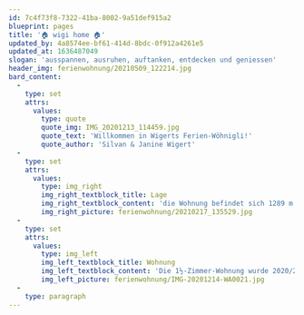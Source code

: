 ```yaml
---
id: 7c4f73f8-7322-41ba-8002-9a51def915a2
blueprint: pages
title: '🏠 wigi home 🏠'
updated_by: 4a8574ee-bf61-414d-8bdc-0f912a4261e5
updated_at: 1636487049
slogan: 'ausspannen, ausruhen, auftanken, entdecken und geniessen'
header_img: ferienwohnung/20210509_122214.jpg
bard_content:
  -
    type: set
    attrs:
      values:
        type: quote
        quote_img: IMG_20201213_114459.jpg
        quote_text: 'Willkommen in Wigerts Ferien-Wöhnigli!'
        quote_author: 'Silvan & Janine Wigert'
  -
    type: set
    attrs:
      values:
        type: img_right
        img_right_textblock_title: Lage
        img_right_textblock_content: 'die Wohnung befindet sich 1289 m ü. M., im Bündner Bergdorf Affeier (Gemeinde Obersaxen-Mundaun)'
        img_right_picture: ferienwohnung/20210217_135529.jpg
  -
    type: set
    attrs:
      values:
        type: img_left
        img_left_textblock_title: Wohnung
        img_left_textblock_content: 'Die 1½-Zimmer-Wohnung wurde 2020/21 vollständig renoviert, sie hat eine Grösse von 26 m2 und eignet sich für einen Aufenthalt von 1 bis 2 Personen.'
        img_left_picture: ferienwohnung/IMG-20201214-WA0021.jpg
  -
    type: paragraph
---
```


